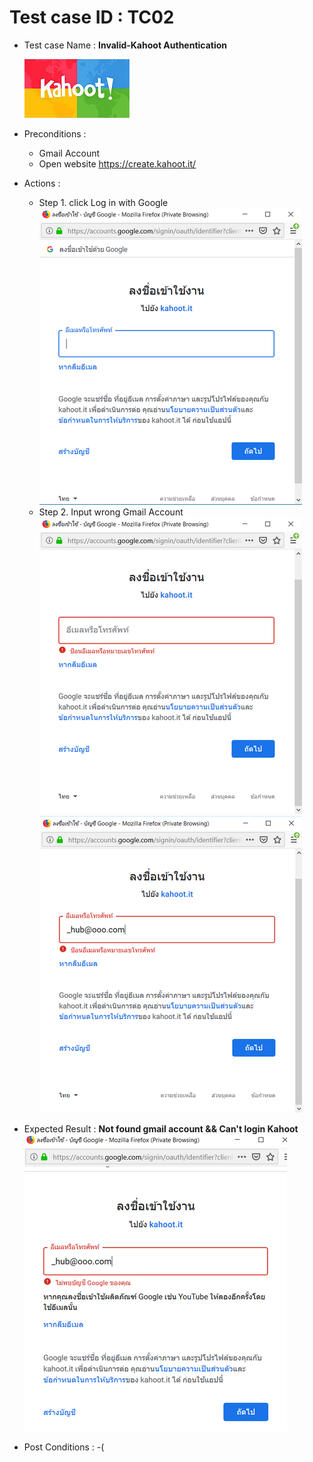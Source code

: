 # Test case ID : TC02
* Test case Name : **Invalid-Kahoot Authentication**

     ![Kahoot](kahoot.jpg)

* Preconditions : 
  * Gmail Account
  * Open website https://create.kahoot.it/ 
* Actions : 
  * Step 1. click Log in with Google
  ![Kahoot](TC02_Kahoot01.png)
  * Step 2. Input wrong Gmail Account
  ![Kahoot](TC02_Kahoot02.png)![Kahoot](TC02_Kahoot03.png)
* Expected Result : **Not found gmail account && Can't login Kahoot**
  ![Kahoot](TC02_Kahoot04.png)
* Post Conditions : -(
  

